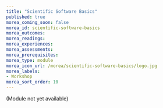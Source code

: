 ```yaml
---
title: "Scientific Software Basics"
published: true
morea_coming_soon: false
morea_id: scientific-software-basics
morea_outcomes:
morea_readings:
morea_experiences:
morea_assessments:
morea_prerequisites:
morea_type: module
morea_icon_url: /morea/scientific-software-basics/logo.jpg
morea_labels:
- Workshop
morea_sort_order: 10
---
```


(Module not yet available)
